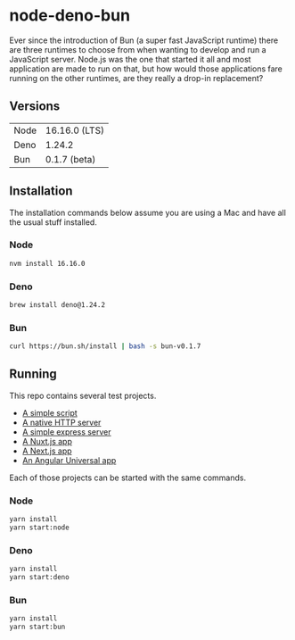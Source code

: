 # node-deno-bun
Ever since the introduction of Bun (a super fast JavaScript runtime) there are three runtimes to choose from when wanting to develop and run a JavaScript server. Node.js was the one that started it all and most application are made to run on that, but how would those applications fare running on the other runtimes, are they really a drop-in replacement?

## Versions
|||
| ---- | ------------- |
| Node | 16.16.0 (LTS) | 
| Deno | 1.24.2        |
| Bun  | 0.1.7 (beta)  |

## Installation
The installation commands below assume you are using a Mac and have all the usual stuff installed.

### Node
```sh
nvm install 16.16.0
```

### Deno
```sh
brew install deno@1.24.2
```

### Bun
```sh
curl https://bun.sh/install | bash -s bun-v0.1.7
```

## Running
This repo contains several test projects.
- [A simple script](script)
- [A native HTTP server](http)
- [A simple express server](express)
- [A Nuxt.js app](nuxt)
- [A Next.js app](next)
- [An Angular Universal app](angular-universal)

Each of those projects can be started with the same commands.
### Node
```sh
yarn install
yarn start:node
```

### Deno
```sh
yarn install
yarn start:deno
```

### Bun
```sh
yarn install
yarn start:bun
```
